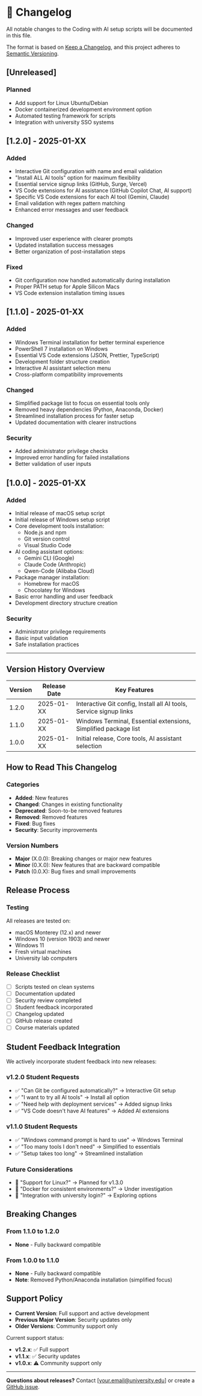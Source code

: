 # 📝 Changelog

All notable changes to the Coding with AI setup scripts will be documented in this file.

The format is based on [Keep a Changelog](https://keepachangelog.com/en/1.0.0/),
and this project adheres to [Semantic Versioning](https://semver.org/spec/v2.0.0.html).

## [Unreleased]

### Planned
- Add support for Linux Ubuntu/Debian
- Docker containerized development environment option
- Automated testing framework for scripts
- Integration with university SSO systems

## [1.2.0] - 2025-01-XX

### Added
- Interactive Git configuration with name and email validation
- "Install ALL AI tools" option for maximum flexibility
- Essential service signup links (GitHub, Surge, Vercel)
- VS Code extensions for AI assistance (GitHub Copilot Chat, AI support)
- Specific VS Code extensions for each AI tool (Gemini, Claude)
- Email validation with regex pattern matching
- Enhanced error messages and user feedback

### Changed
- Improved user experience with clearer prompts
- Updated installation success messages
- Better organization of post-installation steps

### Fixed
- Git configuration now handled automatically during installation
- Proper PATH setup for Apple Silicon Macs
- VS Code extension installation timing issues

## [1.1.0] - 2025-01-XX

### Added
- Windows Terminal installation for better terminal experience
- PowerShell 7 installation on Windows
- Essential VS Code extensions (JSON, Prettier, TypeScript)
- Development folder structure creation
- Interactive AI assistant selection menu
- Cross-platform compatibility improvements

### Changed
- Simplified package list to focus on essential tools only
- Removed heavy dependencies (Python, Anaconda, Docker)
- Streamlined installation process for faster setup
- Updated documentation with clearer instructions

### Security
- Added administrator privilege checks
- Improved error handling for failed installations
- Better validation of user inputs

## [1.0.0] - 2025-01-XX

### Added
- Initial release of macOS setup script
- Initial release of Windows setup script
- Core development tools installation:
  - Node.js and npm
  - Git version control
  - Visual Studio Code
- AI coding assistant options:
  - Gemini CLI (Google)
  - Claude Code (Anthropic)
  - Qwen-Code (Alibaba Cloud)
- Package manager installation:
  - Homebrew for macOS
  - Chocolatey for Windows
- Basic error handling and user feedback
- Development directory structure creation

### Security
- Administrator privilege requirements
- Basic input validation
- Safe installation practices

---

## Version History Overview

| Version | Release Date | Key Features |
|---------|-------------|--------------|
| 1.2.0   | 2025-01-XX  | Interactive Git config, Install all AI tools, Service signup links |
| 1.1.0   | 2025-01-XX  | Windows Terminal, Essential extensions, Simplified package list |
| 1.0.0   | 2025-01-XX  | Initial release, Core tools, AI assistant selection |

## How to Read This Changelog

### Categories
- **Added**: New features
- **Changed**: Changes in existing functionality  
- **Deprecated**: Soon-to-be removed features
- **Removed**: Removed features
- **Fixed**: Bug fixes
- **Security**: Security improvements

### Version Numbers
- **Major** (X.0.0): Breaking changes or major new features
- **Minor** (0.X.0): New features that are backward compatible
- **Patch** (0.0.X): Bug fixes and small improvements

## Release Process

### Testing
All releases are tested on:
- macOS Monterey (12.x) and newer
- Windows 10 (version 1903) and newer  
- Windows 11
- Fresh virtual machines
- University lab computers

### Release Checklist
- [ ] Scripts tested on clean systems
- [ ] Documentation updated
- [ ] Security review completed
- [ ] Student feedback incorporated
- [ ] Changelog updated
- [ ] GitHub release created
- [ ] Course materials updated

## Student Feedback Integration

We actively incorporate student feedback into new releases:

### v1.2.0 Student Requests
- ✅ "Can Git be configured automatically?" → Interactive Git setup
- ✅ "I want to try all AI tools" → Install all option
- ✅ "Need help with deployment services" → Added signup links
- ✅ "VS Code doesn't have AI features" → Added AI extensions

### v1.1.0 Student Requests  
- ✅ "Windows command prompt is hard to use" → Windows Terminal
- ✅ "Too many tools I don't need" → Simplified to essentials
- ✅ "Setup takes too long" → Streamlined installation

### Future Considerations
- 🔄 "Support for Linux?" → Planned for v1.3.0
- 🔄 "Docker for consistent environments?" → Under investigation
- 🔄 "Integration with university login?" → Exploring options

## Breaking Changes

### From 1.1.0 to 1.2.0
- **None** - Fully backward compatible

### From 1.0.0 to 1.1.0
- **None** - Fully backward compatible
- **Note**: Removed Python/Anaconda installation (simplified focus)

## Support Policy

- **Current Version**: Full support and active development
- **Previous Major Version**: Security updates only
- **Older Versions**: Community support only

Current support status:
- **v1.2.x**: ✅ Full support
- **v1.1.x**: ✅ Security updates
- **v1.0.x**: ⚠️ Community support only

---

**Questions about releases?** Contact [your.email@university.edu] or create a [GitHub issue](https://github.com/yourusername/coding-with-ai-setup/issues).